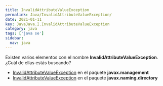 ```yaml
---
title: InvalidAttributeValueException
permalink: Java/InvalidAttributeValueException/
date: 2021-01-11
key: JavaJava.I.InvalidAttributeValueException
category: java
tags: ['java se']
sidebar: 
  nav: java
---
```


Existen varios elementos con el nombre **InvalidAttributeValueException**. ¿Cuál de ellas estás buscando?
<ul>
<li><a href="/Java/InvalidAttributeValueException-javax-management/">InvalidAttributeValueException</a> en el paquete <strong>javax.management</strong></li>
<li><a href="/Java/InvalidAttributeValueException-javax-naming-directory/">InvalidAttributeValueException</a> en el paquete <strong>javax.naming.directory</strong></li>
<ul>
